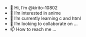 - 👋 Hi, I’m @kirito-10802
- 👀 I’m interested in anime
- 🌱 I’m currently learning c and html
- 💞️ I’m looking to collaborate on ...
- 📫 How to reach me ...

<!---
kirito-10802/kirito-10802 is a ✨ special ✨ repository because its `README.md` (this file) appears on your GitHub profile.
You can click the Preview link to take a look at your changes.
--->
